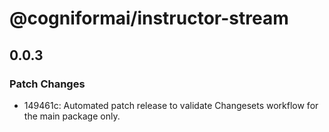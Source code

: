 # @cogniformai/instructor-stream

## 0.0.3

### Patch Changes

- 149461c: Automated patch release to validate Changesets workflow for the main package only.

